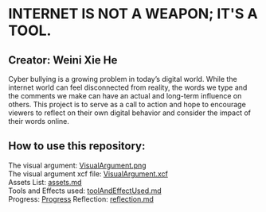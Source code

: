 # INTERNET IS NOT A WEAPON; IT'S A TOOL.
## Creator: Weini Xie He

Cyber bullying is a growing problem in today’s digital world. While the internet world can feel disconnected from reality, the words we type and the comments we make can have an actual and long-term influence on others. This project is to serve as a call to action and hope to encourage viewers to reflect on their own digital behavior and consider the impact of their words online. 

## How to use this repository:
The visual argument: [VisualArgument.png](https://github.com/wex59/visual-argument-2025spring/blob/main/VisualArgument.png) <br/>
The visual argument xcf file: [VisualArgument.xcf](https://github.com/wex59/visual-argument-2025spring/blob/main/VisualArgument.xcf)<br/>
Assets List: [assets.md](https://github.com/wex59/visual-argument-2025spring/blob/main/assets.md)<br/>
Tools and Effects used: [toolAndEffectUsed.md](https://github.com/wex59/visual-argument-2025spring/blob/main/toolAndEffectUsed.md)<br/>
Progress: [Progress](https://github.com/wex59/visual-argument-2025spring/tree/main/Progress)
Reflection: [reflection.md](https://github.com/wex59/visual-argument-2025spring/blob/main/reflection.md)